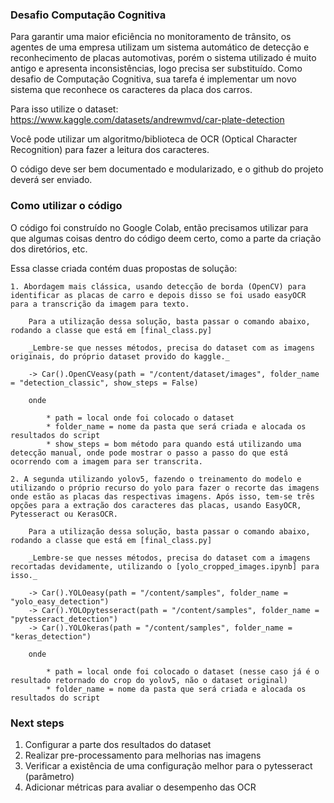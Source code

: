 ### Desafio Computação Cognitiva

Para garantir uma maior eficiência no monitoramento de trânsito, os agentes de uma empresa utilizam um sistema automático de detecção e reconhecimento de placas automotivas, porém o sistema utilizado é muito antigo e apresenta inconsistências, logo precisa ser substituído. Como desafio de Computação Cognitiva, sua tarefa é implementar um novo sistema que reconhece os caracteres da placa dos carros.

Para isso utilize o dataset: https://www.kaggle.com/datasets/andrewmvd/car-plate-detection

Você pode utilizar um algoritmo/biblioteca de OCR (Optical Character Recognition) para fazer a leitura dos caracteres.

O código deve ser bem documentado e modularizado, e o github do projeto deverá ser enviado.

### Como utilizar o código

O código foi construído no Google Colab, então precisamos utilizar para que algumas coisas dentro do código deem certo, como a parte da criação dos diretórios, etc.

Essa classe criada contém duas propostas de solução:

    1. Abordagem mais clássica, usando detecção de borda (OpenCV) para identificar as placas de carro e depois disso se foi usado easyOCR para a transcrição da imagem para texto.

        Para a utilização dessa solução, basta passar o comando abaixo, rodando a classe que está em [final_class.py]

        _Lembre-se que nesses métodos, precisa do dataset com as imagens originais, do próprio dataset provido do kaggle._

        -> Car().OpenCVeasy(path = "/content/dataset/images", folder_name = "detection_classic", show_steps = False)

        onde 

            * path = local onde foi colocado o dataset
            * folder_name = nome da pasta que será criada e alocada os resultados do script
            * show_steps = bom método para quando está utilizando uma detecção manual, onde pode mostrar o passo a passo do que está ocorrendo com a imagem para ser transcrita.

    2. A segunda utilizando yolov5, fazendo o treinamento do modelo e utilizando o próprio recurso do yolo para fazer o recorte das imagens onde estão as placas das respectivas imagens. Após isso, tem-se três opções para a extração dos caracteres das placas, usando EasyOCR, Pytesseract ou KerasOCR.

        Para a utilização dessa solução, basta passar o comando abaixo, rodando a classe que está em [final_class.py]

        _Lembre-se que nesses métodos, precisa do dataset com a imagens recortadas devidamente, utilizando o [yolo_cropped_images.ipynb] para isso._

        -> Car().YOLOeasy(path = "/content/samples", folder_name = "yolo_easy_detection")
        -> Car().YOLOpytesseract(path = "/content/samples", folder_name = "pytesseract_detection")  
        -> Car().YOLOkeras(path = "/content/samples", folder_name = "keras_detection") 

        onde 

            * path = local onde foi colocado o dataset (nesse caso já é o resultado retornado do crop do yolov5, não o dataset original)
            * folder_name = nome da pasta que será criada e alocada os resultados do script

### Next steps

1. Configurar a parte dos resultados do dataset
2. Realizar pre-processamento para melhorias nas imagens
3. Verificar a existência de uma configuração melhor para o pytesseract (parâmetro)
4. Adicionar métricas para avaliar o desempenho das OCR








